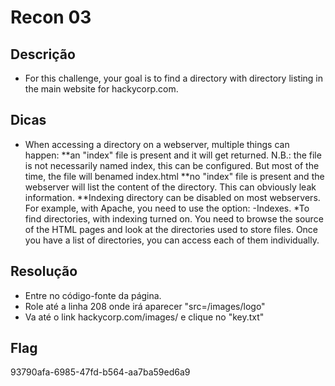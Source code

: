 # Recon 03

## Descrição
* For this challenge, your goal is to find a directory with directory listing in the main website for hackycorp.com.

## Dicas
* When accessing a directory on a webserver, multiple things can happen:
**an "index" file is present and it will get returned. N.B.: the file is not necessarily named index, this can be configured. But most of the time, the file will benamed index.html
**no "index" file is present and the webserver will list the content of the directory. This can obviously leak information.
**Indexing directory can be disabled on most webservers. For example, with Apache, you need to use the option: -Indexes.
*To find directories, with indexing turned on. You need to browse the source of the HTML pages and look at the directories used to store files. Once you have a list of directories, you can access each of them individually.

## Resolução
* Entre no código-fonte da página.
* Role até a linha 208 onde irá aparecer "src=/images/logo"
* Va até o link hackycorp.com/images/ e clique no "key.txt" 


## Flag
93790afa-6985-47fd-b564-aa7ba59ed6a9

